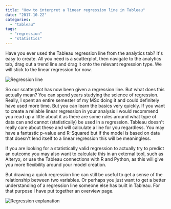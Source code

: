 ```yaml
---
title: "How to interpret a linear regression line in Tableau"
date: "2017-10-22"
categories: 
  - "tableau"
tags: 
  - "regression"
  - "statistics"
---
```


Have you ever used the Tableau regression line from the analytics tab? It's easy to create. All you need is a scatterplot, then navigate to the analytics tab, drag out a trend line and drag it onto the relevant regression type. We will stick to the linear regression for now.

![Regression line](https://nalediholly.files.wordpress.com/2017/09/regression-line1.jpg)

So our scatterplot has now been given a regression line. But what does this actually mean? You can spend years studying the science of regression. Really, I spent an entire semester of my MSc doing it and could definitely have used more time. But you can learn the basics very quickly. If you want to create a reliable linear regression in your analysis I would recommend you read up a little about it as there are some rules around what type of data can and cannot (statistically) be used in a regression. Tableau doesn't really care about these and will calculate a line for you regardless. You may have a fantastic p-value and R-Squared but if the model is based on data that doesn't lend itself to a linear regression this will be meaningless.

If you are looking for a statistically valid regression to actually try to predict an outcome you may also want to calculate this in an external tool, such as Alteryx, or use the Tableau connections with R and Python, as this will give you more flexibility around your model creation.

But drawing a quick regression line can still be useful to get a sense of the relationship between two variables. Or perhaps you just want to get a better understanding of a regression line someone else has built in Tableau. For that purpose I have put together an overview page.

![Regression explanation](https://nalediholly.files.wordpress.com/2017/10/regression-explanation.jpg)
